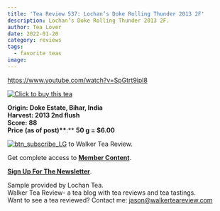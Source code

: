 ```yaml
---
title: 'Tea Review 537: Lochan’s Doke Rolling Thunder 2013 2F'
description: Lochan’s Doke Rolling Thunder 2013 2F.
author: Tea Lover
date: 2022-01-20
category: reviews
tags:
  - favorite teas
image:
---
```


https://www.youtube.com/watch?v=SpGtrt9ipl8

[![Click to buy this tea](https://web.archive.org/web/20201030072855im_/http://walkerteareview.com//wp-content/uploads/2010/11/Click-to-buy-this-tea.178x35.png 'Click to buy this tea')](http://lochantea.com/doke-rollingthunder-oolong-bihar 'Lochan Doke Rolling Thunder 2013 2F')

**Origin:** **Doke Estate, Bihar, India**  
**Harvest: 2013 2nd flush**  
**Score:** **88**  
**Price** **(as of post)\*\***:\*\* **50 g = $6.00**

[![btn_subscribe_LG](https://web.archive.org/web/20201030072855im_/http://walkerteareview.com//wp-content/uploads/2012/07/btn_subscribe_LG.png)]() to Walker Tea Review.

Get complete access to **[Member Content](https://web.archive.org/web/20201030072855/http://walkerteareview.com//category/membercontent/)**.

**[Sign Up For The Newsletter](https://web.archive.org/web/20201030072855/http://walkerteareview.com//newsletter/)**.

Sample provided by Lochan Tea.  
Walker Tea Review- a tea blog with tea reviews and tea tastings.  
Want to see a tea reviewed? Contact me: jason@walkerteareview.com
